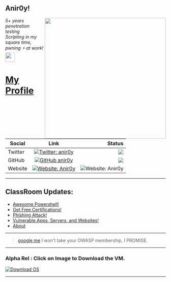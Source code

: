 <h2>Anir0y!</h2>
<img align='right' src="https://github-readme-stats.vercel.app/api?username=anir0y&show_icons=true&theme=dark" width="380">
<p><em>5+ years penetration testing<br>
  Scripting in my square time, pwning ⚡ at work!<img src="https://media.giphy.com/media/WUlplcMpOCEmTGBtBW/giphy.gif" width="30"> 
</em></p>



# [My Profile](https://anir0y.in/refer=githubreadme)

| Social   |      Link      | Status|
|----------|:-------------:|--:|
| Twitter |  [![Twitter: anir0y](https://img.shields.io/twitter/follow/anir0y?label=Follow%20me&style=plastic)](https://twitter.com/anir0y)| ![](https://img.shields.io/badge/Status-Online-blue)|
| GitHub |    [![GitHub anir0y](https://img.shields.io/github/followers/anir0y?label=Fork%20me&style=plastic)](https://github.com/anir0y)   | ![](https://img.shields.io/badge/Status-Online-blue)|
| Website |    [![Website: Anir0y](https://img.shields.io/badge/Website-anir0y.in-blue?style=flat-square&logo=google-chrome)](anir0y.in)    |  ![Website: Anir0y](https://img.shields.io/website?down_color=red&down_message=Server%20is%20Dead&style=flat-square&up_color=green&up_message=Online&url=https%3A%2F%2Fanir0y.in) |

---

## ClassRoom Updates:

<!-- BLOG-POST-LIST:START -->
- [Awesome Powershell!](https://classroom.anir0y.in/post/ref-powershell/)
- [Get Free Certifications!](https://classroom.anir0y.in/post/blog4/)
- [Phishing Attack!](https://classroom.anir0y.in/post/blog2/)
- [Vulnerable Apps, Servers, and Websites!](https://classroom.anir0y.in/post/blog1/)
- [About](https://classroom.anir0y.in/about/)
<!-- BLOG-POST-LIST:END -->

<!-- THREAT:START --> 

<!-- THREAT:STOP -->
---


> [google me](https://google.com/search?q=@anir0y) I won't take your OWASP membership, I PROMISE. 

---
### Alpha Rel : Click on Image to Download the VM.
[![Download OS](https://i.imgur.com/4RUjCIA.png)](https://sourceforge.net/projects/classroom-os/files/latest/download)

---

